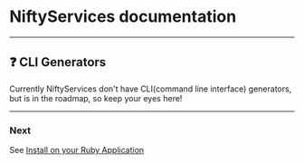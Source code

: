 # NiftyServices documentation

---

## :question: CLI Generators <a name="cli-generators"></a>

Currently NiftyServices don't have CLI(command line interface) generators, but is in the roadmap, so keep your eyes here!

---

### Next

See [Install on your Ruby Application](../README.md#installation)
